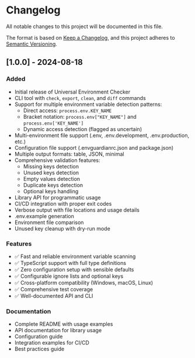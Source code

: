 # Changelog

All notable changes to this project will be documented in this file.

The format is based on [Keep a Changelog](https://keepachangelog.com/en/1.0.0/),
and this project adheres to [Semantic Versioning](https://semver.org/spec/v2.0.0.html).

## [1.0.0] - 2024-08-18

### Added
- Initial release of Universal Environment Checker
- CLI tool with `check`, `export`, `clean`, and `diff` commands
- Support for multiple environment variable detection patterns:
  - Direct access: `process.env.KEY_NAME`
  - Bracket notation: `process.env["KEY_NAME"]` and `process.env['KEY_NAME']`
  - Dynamic access detection (flagged as uncertain)
- Multi-environment file support (.env, .env.development, .env.production, etc.)
- Configuration file support (.envguardianrc.json and package.json)
- Multiple output formats: table, JSON, minimal
- Comprehensive validation features:
  - Missing keys detection
  - Unused keys detection
  - Empty values detection
  - Duplicate keys detection
  - Optional keys handling
- Library API for programmatic usage
- CI/CD integration with proper exit codes
- Verbose output with file locations and usage details
- .env.example generation
- Environment file comparison
- Unused key cleanup with dry-run mode

### Features
- ✅ Fast and reliable environment variable scanning
- ✅ TypeScript support with full type definitions
- ✅ Zero configuration setup with sensible defaults
- ✅ Configurable ignore lists and optional keys
- ✅ Cross-platform compatibility (Windows, macOS, Linux)
- ✅ Comprehensive test coverage
- ✅ Well-documented API and CLI

### Documentation
- Complete README with usage examples
- API documentation for library usage
- Configuration guide
- Integration examples for CI/CD
- Best practices guide

